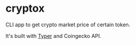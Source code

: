 # cryptox

CLI app to get crypto market price of certain token. 

It's built with [Typer](https://github.com/tiangolo/typer) and Coingecko API. 
